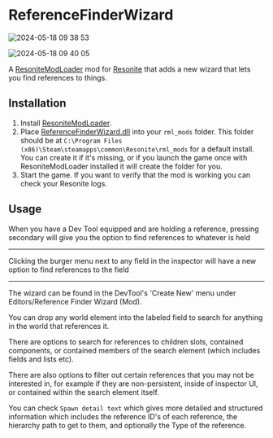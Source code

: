 # ReferenceFinderWizard

![2024-05-18 09 38 53](https://github.com/Nytra/ResoniteReferenceFinderWizard/assets/14206961/67b351d5-2639-495b-b79d-923b45d2744e)

![2024-05-18 09 40 05](https://github.com/Nytra/ResoniteReferenceFinderWizard/assets/14206961/086d96e4-a927-44f5-89f0-f5e3ad38b5c8)

A [ResoniteModLoader](https://github.com/resonite-modding-group/ResoniteModLoader) mod for [Resonite](https://resonite.com/) that adds a new wizard that lets you find references to things.

## Installation
1. Install [ResoniteModLoader](https://github.com/resonite-modding-group/ResoniteModLoader).
2. Place [ReferenceFinderWizard.dll](https://github.com/Nytra/ResoniteReferenceFinderWizard/releases/latest/download/ReferenceFinderWizard.dll) into your `rml_mods` folder. This folder should be at `C:\Program Files (x86)\Steam\steamapps\common\Resonite\rml_mods` for a default install. You can create it if it's missing, or if you launch the game once with ResoniteModLoader installed it will create the folder for you.
3. Start the game. If you want to verify that the mod is working you can check your Resonite logs.

## Usage

When you have a Dev Tool equipped and are holding a reference, pressing secondary will give you the option to find references to whatever is held

---

Clicking the burger menu next to any field in the inspector will have a new option to find references to the field

---

The wizard can be found in the DevTool's 'Create New' menu under Editors/Reference Finder Wizard (Mod). <br>

You can drop any world element into the labeled field to search for anything in the world that references it. <br>
  
There are options to search for references to children slots, contained components, or contained members of the search element (which includes fields and lists etc). <br>
  
There are also options to filter out certain references that you may not be interested in, for example if they are non-persistent, inside of inspector UI, or contained within the search element itself. <br>
  
You can check `Spawn detail text` which gives more detailed and structured information which includes the reference ID's of each reference, the hierarchy path to get to them, and optionally the Type of the reference. <br>
